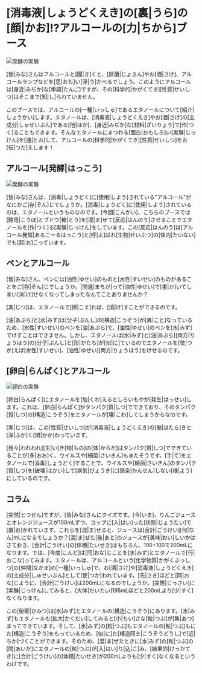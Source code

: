 # [消毒液|しょうどくえき]の[裏|うら]の[顔|かお]!?アルコールの[力|ちから]ブース
![発酵の実験](/img/alcohol/alcohol_bunsi.jpg)

[皆|みな]さんはアルコールと[聞|き]くと、[除菌|じょきん]やお[酒|さけ]、アルコールランプなどを[思|おも]い[浮|う]かべるでしょう。このようにアルコールは[身近|みぢか]な[単語|たんご]ですが、その[科学的|かがくてき][性質|せいしつ]はそこまで[知|し]られていません。

このブースでは、アルコールの[一種|いっしゅ]であるエタノールについて[紹介|しょうかい]します。エタノールは、[消毒液|しょうどくえき]やお[酒|さけ]の[主成分|しゅせいぶん]である[他|ほか]、[身近|みぢか]な[材料|ざいりょう]で[作|つく]ることもできます。そんなエタノールにまつわる[面白|おもしろ]い[実験|じっけん]を[通|とお]して、アルコールの[科学的|かがくてき][性質|せいしつ]をお[伝|つた]えします！

## アルコール[発酵|はっこう]

![発酵の実験](/img/alcohol/alcohol_hakkou.jpg)

[皆|みな]さんは、[消毒|しょうどく]に[使用|しよう]されている"アルコール"がなにかご[存|ぞん]じでしょうか。[消毒|しょうどく]に[使用|しよう]されているのは、エタノールというものなのです。[今回|こんかい]、こちらのブースでは[酵母|こうぼ]とブドウ[糖|とう]を[混|ま]ぜて[反応|はんのう]させることでエタノールを[作|つく]る[実験|じっけん]をしています。この[反応|はんのう]は[アルコール発酵|あるこーるはっこう]と[呼|よ]ばれ[生物|せいぶつ]の[体内|たいない]でも[起|お]こっています。

## ペンとアルコール

[皆|みな]さん、ペンには[油性|ゆせい]のものと[水性|すいせい]のものがあることをご[存|ぞん]じでしょうか。[間違|まちが]って[油性|ゆせい]で[書|か]いてしまい[消|け]せなくなってしまったなんてことありませんか？

[実|じつ]は、エタノールで[擦|こす]れば、[消|け]すことができるのです。

[油|あぶら]と[水|みず]は[分子|ぶんし]の[構造|こうぞう]が[異|こと]なっているため、[水性|すいせい]のペンを[油|あぶら]で、[油性|ゆせい]のペンを[水|みず]でけすことはできません。しかし、エタノールは[水|みず]と[油|あぶら][両方|りょうほう]の[分子|ぶんし]と[形|かたち]が[似|に]ているのでエタノールを[使|つか]えば[水性|すいせい]、[油性|ゆせい][両方|りょうほう]をけせるのです。

## [卵白|らんぱく]とアルコール

![卵白の実験](/img/alcohol/alcohol_ranpaku.jpg)

[卵白|らんぱく]にエタノールを[加|くわ]えるとしろいもやが[発生|はっせい]します。これは、[卵白|らんぱく]がタンパク[質|しつ]でできており、そのタンパク[質|しつ]の[構造|こうぞう]をエタノールが[壊|こわ]してしまうからなのです。

[実|じつ]は、この[性質|せいしつ]が[消毒液|しょうどくえき]の[働|はたら]きと[深|ふか]く[関|かか]わっています。

[我々|われわれ][生|い]き[物|もの]の[体|からだ]はタンパク[質|しつ]でできていることが[多|おお]く、ウイルスや[細菌|さいきん]もまたそうです。[手|て]をエタノールで[消毒|しょうどく]することで、ウイルスや[細菌|さいきん]のタンパク[質|しつ]を[破壊|はかい]して[病気|びょうき]に[感染|かんせん]しない[様|よう]にしているのです。

## コラム

[突然|とつぜん]ですが、[皆|みな]さんにクイズです。[今|いま]、りんごジュースとオレンジジュースが100mLずつ、コップに[入|はい]った[状態|じょうたい]で[置|お]かれています。これらを[混|ま]ぜると、ジュースは[合計|ごうけい][何|なん]mLになるでしょうか？[混|ま]ぜた[後|あと]のジュースが[美味|おい]しいかはさておき、[合計|ごうけい]の[体積|たいせき]はもちろん、100+100で200mLになります。では、[今度|こんど]は[同|おな]じことを[水|みず]とエタノールで[行|おこな]ってみます。エタノールは、アルコールという[化学物質|かがくぶっしつ]の[仲間|なかま]の[一種|いっしゅ]で、お[酒|さけ]や[消毒液|しょうどくえき]の[主成分|しゅせいぶん]として[使|つか]われています。[先|さき]ほどと[同|おな]じように、[合計|ごうけい]は200mLになるのでしょうか。[実際|じっさい]に[実験|じっけん]してみると、[大体|だいたい]195mLほどと200mLより[少|すく]なくなります。

この[秘密|ひみつ]は[水|みず]とエタノールの[構造|こうぞう]にあります。[水|みず]もエタノールも[拡大|かくだい]してみると[小|ちい]さな[粒|つぶ]が[集|あつ]まってできています。そして、[水|みず]の[粒|つぶ]もエタノールの[粒|つぶ]もにた[構造|こうぞう]をもっているため、[似|に]た[構造同士|こうぞうどうし]で[近|ちか]づくことができます。そのため、[混|ま]ぜたときに[水|みず]の[粒|つぶ]の[間|あいだ]にエタノールの[粒|つぶ]が[入|はい]り[込|こ]み、[結果的|けっかてき]に[合計|ごうけい]の[体積|たいせき]が200mLよりも[少|すく]なくなるというわけです。